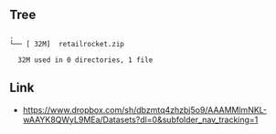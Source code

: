 ## Tree
```
.
└── [ 32M]  retailrocket.zip

  32M used in 0 directories, 1 file
```

## Link
- https://www.dropbox.com/sh/dbzmtq4zhzbj5o9/AAAMMlmNKL-wAAYK8QWyL9MEa/Datasets?dl=0&subfolder_nav_tracking=1